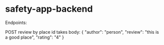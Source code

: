 # safety-app-backend

Endpoints:

POST review by place id 
takes body: 
{
	"author": "person",
	"review": "this is a good place",
	"rating": "4"
}
